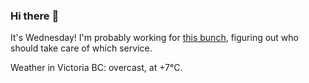 ### Hi there :wave:

It's Wednesday! I'm probably working for [this bunch](https://github.com/kohofinancial), figuring out who should take care of which service.

Weather in Victoria BC: overcast, at +7°C.
